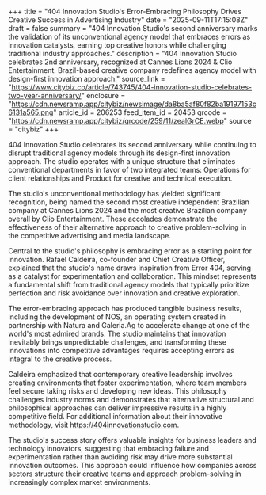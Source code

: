 +++
title = "404 Innovation Studio's Error-Embracing Philosophy Drives Creative Success in Advertising Industry"
date = "2025-09-11T17:15:08Z"
draft = false
summary = "404 Innovation Studio's second anniversary marks the validation of its unconventional agency model that embraces errors as innovation catalysts, earning top creative honors while challenging traditional industry approaches."
description = "404 Innovation Studio celebrates 2nd anniversary, recognized at Cannes Lions 2024 & Clio Entertainment. Brazil-based creative company redefines agency model with design-first innovation approach."
source_link = "https://www.citybiz.co/article/743745/404-innovation-studio-celebrates-two-year-anniversary/"
enclosure = "https://cdn.newsramp.app/citybiz/newsimage/da8ba5af80f82ba19197153c6131a565.png"
article_id = 206253
feed_item_id = 20453
qrcode = "https://cdn.newsramp.app/citybiz/qrcode/259/11/zealGrCE.webp"
source = "citybiz"
+++

<p>404 Innovation Studio celebrates its second anniversary while continuing to disrupt traditional agency models through its design-first innovation approach. The studio operates with a unique structure that eliminates conventional departments in favor of two integrated teams: Operations for client relationships and Product for creative and technical execution.</p><p>The studio's unconventional methodology has yielded significant recognition, being named the second most creative independent Brazilian company at Cannes Lions 2024 and the most creative Brazilian company overall by Clio Entertainment. These accolades demonstrate the effectiveness of their alternative approach to creative problem-solving in the competitive advertising and media landscape.</p><p>Central to the studio's philosophy is embracing error as a starting point for innovation. Rafael Caldeira, co-founder and Chief Creative Officer, explained that the studio's name draws inspiration from Error 404, serving as a catalyst for experimentation and collaboration. This mindset represents a fundamental shift from traditional agency models that typically prioritize perfection and risk avoidance over innovation and creative exploration.</p><p>The error-embracing approach has produced tangible business results, including the development of NOS, an operating system created in partnership with Natura and Galeria.Ag to accelerate change at one of the world's most admired brands. The studio maintains that innovation inevitably brings unpredictable challenges, and transforming these innovations into competitive advantages requires accepting errors as integral to the creative process.</p><p>Caldeira emphasized that contemporary creative leadership involves creating environments that foster experimentation, where team members feel secure taking risks and developing new ideas. This philosophy challenges industry norms and demonstrates that alternative structural and philosophical approaches can deliver impressive results in a highly competitive field. For additional information about their innovative methodology, visit <a href="https://404innovationstudio.com" rel="nofollow" target="_blank">https://404innovationstudio.com</a>.</p><p>The studio's success story offers valuable insights for business leaders and technology innovators, suggesting that embracing failure and experimentation rather than avoiding risk may drive more substantial innovation outcomes. This approach could influence how companies across sectors structure their creative teams and approach problem-solving in increasingly complex market environments.</p>